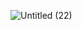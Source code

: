 ![Untitled (22)](https://user-images.githubusercontent.com/98957434/176969652-e3266547-0ede-45db-b5a6-b7abf7d03fd6.jpg)
